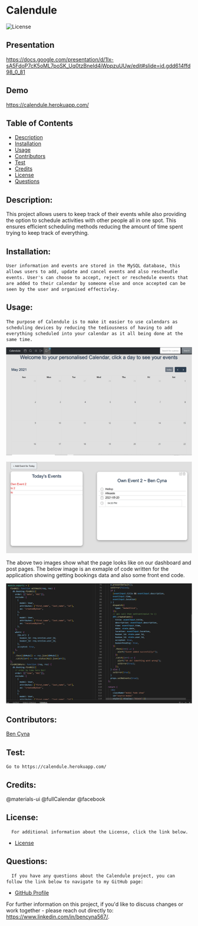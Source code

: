 # Calendule

![License](https://img.shields.io/badge/License-MIT-blue.svg "License Badge")

## Presentation

https://docs.google.com/presentation/d/1lx-sA5FdoP7cK5oML7poSK_Uq0tzBneId4iWppzuUUw/edit#slide=id.gdd614ffd98_0_81

## Demo

https://calendule.herokuapp.com/

## Table of Contents

- [Description](#description)
- [Installation](#installation)
- [Usage](#usage)
- [Contributors](#contributors)
- [Test](#test)
- [Credits](#credits)
- [License](#license)
- [Questions](#questions)

## Description:

This project allows users to keep track of their events while also providing the option to schedule activities with other people all in one spot. This ensures efficient scheduling methods reducing the amount of time spent trying to keep track of everything.

## Installation:

    User information and events are stored in the MySQL database, this allows users to add, update and cancel events and also rescheudle events. User's can choose to accept, reject or reschedule events that are added to their calendar by someone else and once accepted can be seen by the user and organised effectivley.

## Usage:

    The purpose of Calendule is to make it easier to use calendars as scheduling devices by reducing the tediousness of having to add everything scheduled into your calendar as it all being done at the same time.

![image of Calendar](./assets/screenshot1.jpg)

![image Events](./assets/screenshot2.jpg)

The above two images show what the page looks like on our dashboard and post pages. The below image is an exmaple of code written for the application showing getting bookings data and also some front end code.

![REACT code used](./assets/screenshot3.jpg)

## Contributors:

[Ben Cyna](https://github.com/bencyna/)

## Test:

    Go to https://calendule.herokuapp.com/

## Credits:

@materials-ui
@fullCalendar
@facebook

## License:

      For additional information about the License, click the link below.

- [License](https://opensource.org/licenses/MIT)

## Questions:

      If you have any questions about the Calendule project, you can follow the link below to navigate to my GitHub page:

- [GitHub Profile](https://github.com/bencyna)

For further information on this project, if you'd like to discuss changes or work together - please reach out directly to: https://www.linkedin.com/in/bencyna567/.

